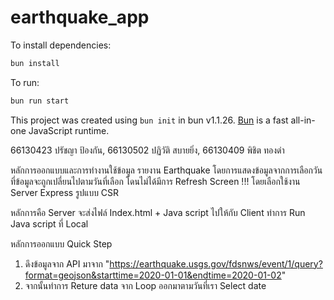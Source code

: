 # earthquake_app

To install dependencies:

```bash
bun install
```

To run:

```bash
bun run start
```

This project was created using `bun init` in bun v1.1.26. [Bun](https://bun.sh) is a fast all-in-one JavaScript runtime.


66130423 ปรัชญา ป้องกัน,
66130502 ปฏิวัติ สบายยิ่ง,
66130409 พิชิต  ทองดำ


หลักการออกแบบและการทำงานใช้ข้อมูล รายงาน Earthquake โดยการแสดงข้อมูลจากการเลือกวันที่ข้อมูลจะถูกเปลี่ยนไปตามวันที่เลือก โดนไม่ได้มีการ Refresh Screen !!! โดยเลือกใช้งาน Server Express รูปแบบ CSR 

หลักการคือ Server จะส่งไฟล์ Index.html + Java script ไปให้กับ Client ทำการ Run Java script ที่ Local 

หลักการออกแบบ Quick Step 
  1. ดึงข้อมูลจาก API มาจาก "https://earthquake.usgs.gov/fdsnws/event/1/query?format=geojson&starttime=2020-01-01&endtime=2020-01-02"
  2. จากนั้นทำการ Reture data จาก Loop ออกมาตามวันที่เรา Select date 






